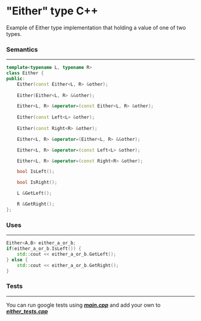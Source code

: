 # "Either" type C++

Example of Either type implementation that holding a value of one of two types.
### Semantics
---------
```c++
template<typename L, typename R>
class Either {
public:
    Either(const Either<L, R> &other);
    
    Either(Either<L, R> &&other);

    Either<L, R> &operator=(const Either<L, R> &other);
    
    Either(const Left<L> &other);
    
    Either(const Right<R> &other);

    Either<L, R> &operator=(Either<L, R> &&other);

    Either<L, R> &operator=(const Left<L> &other);

    Either<L, R> &operator=(const Right<R> &other);

    bool IsLeft();

    bool IsRight();

    L &GetLeft();

    R &GetRight();
};
```

### Uses
---
```c++
Either<A,B> either_a_or_b;
if(either_a_or_b.IsLeft()) {
    std::cout << either_a_or_b.GetLeft();
} else {
    std::cout << either_a_or_b.GetRight();
}
```

### Tests
---
You can run google tests using [___main.cpp___](https://gitlab.com/sashasashasasha151/Either/blob/master/source/main.cpp) and add your own to [___either_tests.cpp___](https://gitlab.com/sashasashasasha151/Either/blob/master/tests/either_tests.cpp)